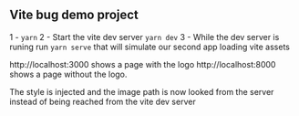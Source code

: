 ## Vite bug demo project

1 - `yarn`
2 - Start the vite dev server `yarn dev`
3 - While the dev server is runing run `yarn serve` that will simulate our second app loading vite assets

http://localhost:3000 shows a page with the logo
http://localhost:8000 shows a page without the logo.

The style is injected and the image path is now looked from the server instead of being reached from the vite dev server

